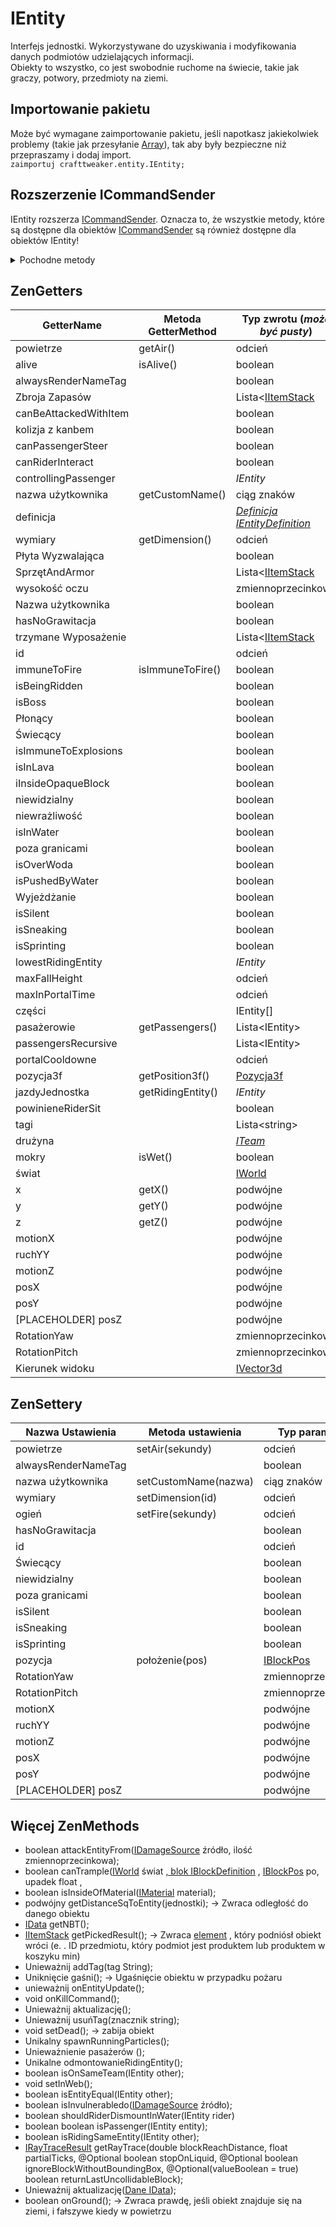 # IEntity

Interfejs jednostki. Wykorzystywane do uzyskiwania i modyfikowania danych podmiotów udzielających informacji.  
Obiekty to wszystko, co jest swobodnie ruchome na świecie, takie jak graczy, potwory, przedmioty na ziemi.

## Importowanie pakietu

Może być wymagane zaimportowanie pakietu, jeśli napotkasz jakiekolwiek problemy (takie jak przesyłanie [Array](/AdvancedFunctions/Arrays_and_Loops/)), tak aby były bezpieczne niż przepraszamy i dodaj import.  
`zaimportuj crafttweaker.entity.IEntity;`

## Rozszerzenie ICommandSender

IEntity rozszerza [ICommandSender](/Vanilla/Commands/ICommandSender/). Oznacza to, że wszystkie metody, które są dostępne dla obiektów [ICommandSender](/Vanilla/Commands/ICommandSender/) są również dostępne dla obiektów IEntity!

<details><summary>Pochodne metody</summary> 

- Nazwa podmiotu
- Pozycja podmiotu
- Świat
- Serwer
- entity.sendMessage(tekst ciągu)</details>

## ZenGetters

| GetterName            | Metoda GetterMethod | Typ zwrotu (*może być pusty*)                                         |
| --------------------- | ------------------- | --------------------------------------------------------------------- |
| powietrze             | getAir()            | odcień                                                                |
| alive                 | isAlive()           | boolean                                                               |
| alwaysRenderNameTag   |                     | boolean                                                               |
| Zbroja Zapasów        |                     | Lista<[IItemStack](/Vanilla/Items/IItemStack/)                        |
| canBeAttackedWithItem |                     | boolean                                                               |
| kolizja z kanbem      |                     | boolean                                                               |
| canPassengerSteer     |                     | boolean                                                               |
| canRiderInteract      |                     | boolean                                                               |
| controllingPassenger  |                     | *IEntity*                                                             |
| nazwa użytkownika     | getCustomName()     | ciąg znaków                                                           |
| definicja             |                     | *[Definicja IEntityDefinition](/Vanilla/Entities/IEntityDefinition/)* |
| wymiary               | getDimension()      | odcień                                                                |
| Płyta Wyzwalająca     |                     | boolean                                                               |
| SprzętAndArmor        |                     | Lista<[IItemStack](/Vanilla/Items/IItemStack/)                        |
| wysokość oczu         |                     | zmiennoprzecinkowe                                                    |
| Nazwa użytkownika     |                     | boolean                                                               |
| hasNoGrawitacja       |                     | boolean                                                               |
| trzymane Wyposażenie  |                     | Lista<[IItemStack](/Vanilla/Items/IItemStack/)                        |
| id                    |                     | odcień                                                                |
| immuneToFire          | isImmuneToFire()    | boolean                                                               |
| isBeingRidden         |                     | boolean                                                               |
| isBoss                |                     | boolean                                                               |
| Płonący               |                     | boolean                                                               |
| Świecący              |                     | boolean                                                               |
| isImmuneToExplosions  |                     | boolean                                                               |
| isInLava              |                     | boolean                                                               |
| iInsideOpaqueBlock    |                     | boolean                                                               |
| niewidzialny          |                     | boolean                                                               |
| niewrażliwość         |                     | boolean                                                               |
| isInWater             |                     | boolean                                                               |
| poza granicami        |                     | boolean                                                               |
| isOverWoda            |                     | boolean                                                               |
| isPushedByWater       |                     | boolean                                                               |
| Wyjeżdżanie           |                     | boolean                                                               |
| isSilent              |                     | boolean                                                               |
| isSneaking            |                     | boolean                                                               |
| isSprinting           |                     | boolean                                                               |
| lowestRidingEntity    |                     | *IEntity*                                                             |
| maxFallHeight         |                     | odcień                                                                |
| maxInPortalTime       |                     | odcień                                                                |
| części                |                     | IEntity[]                                                             |
| pasażerowie           | getPassengers()     | Lista<IEntity\>                                                      |
| passengersRecursive   |                     | Lista<IEntity\>                                                      |
| portalCooldowne       |                     | odcień                                                                |
| pozycja3f             | getPosition3f()     | [Pozycja3f](/Vanilla/Utils/Position3f/)                               |
| jazdyJednostka        | getRidingEntity()   | *IEntity*                                                             |
| powinieneRiderSit     |                     | boolean                                                               |
| tagi                  |                     | Lista<string\>                                                       |
| drużyna               |                     | *[ITeam](/Vanilla/Game/ITeam/)*                                       |
| mokry                 | isWet()             | boolean                                                               |
| świat                 |                     | [IWorld](/Vanilla/World/IWorld/)                                      |
| x                     | getX()              | podwójne                                                              |
| y                     | getY()              | podwójne                                                              |
| z                     | getZ()              | podwójne                                                              |
| motionX               |                     | podwójne                                                              |
| ruchYY                |                     | podwójne                                                              |
| motionZ               |                     | podwójne                                                              |
| posX                  |                     | podwójne                                                              |
| posY                  |                     | podwójne                                                              |
| [PLACEHOLDER] posZ    |                     | podwójne                                                              |
| RotationYaw           |                     | zmiennoprzecinkowe                                                    |
| RotationPitch         |                     | zmiennoprzecinkowe                                                    |
| Kierunek widoku       |                     | [IVector3d](/Vanilla/World/IVector3d/)                                |

## ZenSettery

| Nazwa Ustawienia    | Metoda ustawienia    | Typ parametru                          |
| ------------------- | -------------------- | -------------------------------------- |
| powietrze           | setAir(sekundy)      | odcień                                 |
| alwaysRenderNameTag |                      | boolean                                |
| nazwa użytkownika   | setCustomName(nazwa) | ciąg znaków                            |
| wymiary             | setDimension(id)     | odcień                                 |
| ogień               | setFire(sekundy)     | odcień                                 |
| hasNoGrawitacja     |                      | boolean                                |
| id                  |                      | odcień                                 |
| Świecący            |                      | boolean                                |
| niewidzialny        |                      | boolean                                |
| poza granicami      |                      | boolean                                |
| isSilent            |                      | boolean                                |
| isSneaking          |                      | boolean                                |
| isSprinting         |                      | boolean                                |
| pozycja             | położenie(pos)       | [IBlockPos](/Vanilla/World/IBlockPos/) |
| RotationYaw         |                      | zmiennoprzecinkowe                     |
| RotationPitch       |                      | zmiennoprzecinkowe                     |
| motionX             |                      | podwójne                               |
| ruchYY              |                      | podwójne                               |
| motionZ             |                      | podwójne                               |
| posX                |                      | podwójne                               |
| posY                |                      | podwójne                               |
| [PLACEHOLDER] posZ  |                      | podwójne                               |

## Więcej ZenMethods

- boolean attackEntityFrom([IDamageSource](/Vanilla/Damage/IDamageSource/) źródło, ilość zmiennoprzecinkowa);
- boolean canTrample([IWorld](/Vanilla/World/IWorld/) świat [, blok IBlockDefinition](/Vanilla/Blocks/IBlockDefinition/) </a>, [IBlockPos](/Vanilla/World/IBlockPos/) po, upadek float </a>,
- boolean isInsideOfMaterial([IMaterial](/Vanilla/Blocks/IMaterial/) material);
- podwójny getDistanceSqToEntity(jednostki); → Zwraca odległość do danego obiektu
- [IData](/Vanilla/Data/IData/) getNBT();
- [IItemStack](/Vanilla/Items/IItemStack/) getPickedResult(); → Zwraca [element](/Vanilla/Items/IItemStack/) , który podniósł obiekt wróci (e. . ID przedmiotu, który podmiot jest produktem lub produktem w koszyku min)
- Unieważnij addTag(tag String);
- Uniknięcie gaśni(); → Ugaśnięcie obiektu w przypadku pożaru
- unieważnij onEntityUpdate();
- void onKillCommand();
- Unieważnij aktualizację();
- Unieważnij usuńTag(znacznik string);
- void setDead(); → zabija obiekt
- Unikalny spawnRunningParticles();
- Unieważnienie pasażerów ();
- Unikalne odmontowanieRidingEntity();
- boolean isOnSameTeam(IEntity other);
- void setInWeb();
- boolean isEntityEqual(IEntity other);
- boolean isInvulnerabledo([IDamageSource](/Vanilla/Damage/IDamageSource/) źródło);
- boolean shouldRiderDismountInWater(IEntity rider)
- boolean boolean isPassenger(IEntity entity);
- boolean isRidingSameEntity(IEntity other);
- [IRayTraceResult](/Vanilla/World/IRayTraceResult/) getRayTrace(double blockReachDistance, float partialTicks, @Optional boolean stopOnLiquid, @Optional boolean ignoreBlockWithoutBoundingBox, @Optional(valueBoolean = true) boolean returnLastUncollidableBlock);
- Unieważnij aktualizację([Dane IData](/Vanilla/Data/IData/));
- boolean onGround(); → Zwraca prawdę, jeśli obiekt znajduje się na ziemi, i fałszywe kiedy w powietrzu